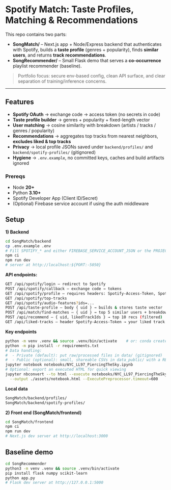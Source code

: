 # Spotify Match: Taste Profiles, Matching & Recommendations

This repo contains two parts:

- **SongMatch/** – Next.js app + Node/Express backend that authenticates with Spotify, builds a **taste profile** (genres + popularity), finds **similar users**, and returns **track recommendations**.
- **SongRecommender/** – Small Flask demo that serves a **co-occurrence** playlist recommender (baseline).

> Portfolio focus: secure env-based config, clean API surface, and clear separation of training/inference concerns.

---

## Features

- **Spotify OAuth** → exchange code → access token (no secrets in code)
- **Taste profile builder** → genres + popularity + fixed-length vector
- **User matching** → cosine similarity with breakdown (artists / tracks / genres / popularity)
- **Recommendations** → aggregates top tracks from nearest neighbors, **excludes liked & top tracks**
- **Privacy** → local profile JSONs saved under `backend/profiles/` and `backend/spotify-profiles/` (gitignored)
- **Hygiene** → `.env.example`, no committed keys, caches and build artifacts ignored


### Prereqs
- Node **20+**
- Python **3.10+**
- Spotify Developer App (Client ID/Secret)  
- (Optional) Firebase service account if using the auth middleware


## Setup

**1) Backend**
```bash
cd SongMatch/backend
cp .env.example .env
# Fill SPOTIFY_* and either FIREBASE_SERVICE_ACCOUNT_JSON or the PROJECT_ID/CLIENT_EMAIL/PRIVATE_KEY trio
npm ci
npm run dev
# server at http://localhost:${PORT:-5050}
```

**API endpoints:**
```bash
GET /api/spotify/login – redirect to Spotify
POST /api/spotify/callback – exchange code → tokens
GET /api/spotify/profile – requires headers: Spotify-Access-Token, Spotify-UID
GET /api/spotify/top-tracks
GET /api/spotify/audio-features?ids=...
POST /api/taste-profile – body { uid } → builds & stores taste vector
POST /api/match/find-matches – { uid } → top 5 similar users + breakdown
POST /api/recommend – { uid, likedTrackIds } → top 10 recs (filtered)
GET /api/liked-tracks – header Spotify-Access-Token → your liked track IDs
```

**Key endpoints**
```bash
python -m venv .venv && source .venv/bin/activate    # or: conda create -n ll97 python=3.11
python -m pip install -r requirements.txt
# Data handling:
#  - Private (default): put raw/processed files in data/ (gitignored)
#  - Public (optional): small, shareable CSVs in data_public/ with a README noting source & license
jupyter notebook notebooks/NYC_LL97_PiercingTheSky.ipynb
# Optional: export an executed HTML for quick viewing
jupyter nbconvert --to html --execute notebooks/NYC_LL97_PiercingTheSky.ipynb \
  --output ./assets/notebook.html --ExecutePreprocessor.timeout=600
```

**Local data**
```bash
SongMatch/backend/profiles/
SongMatch/backend/spotify-profiles/
```

**2) Front end (SongMatch/frontend)**
```bash
cd SongMatch/frontend
npm ci
npm run dev
# Next.js dev server at http://localhost:3000
```

## Baseline demo
```bash
cd SongRecommender
python3 -m venv .venv && source .venv/bin/activate
pip install flask numpy scikit-learn
python app.py
# Flask dev server at http://127.0.0.1:5000
```
